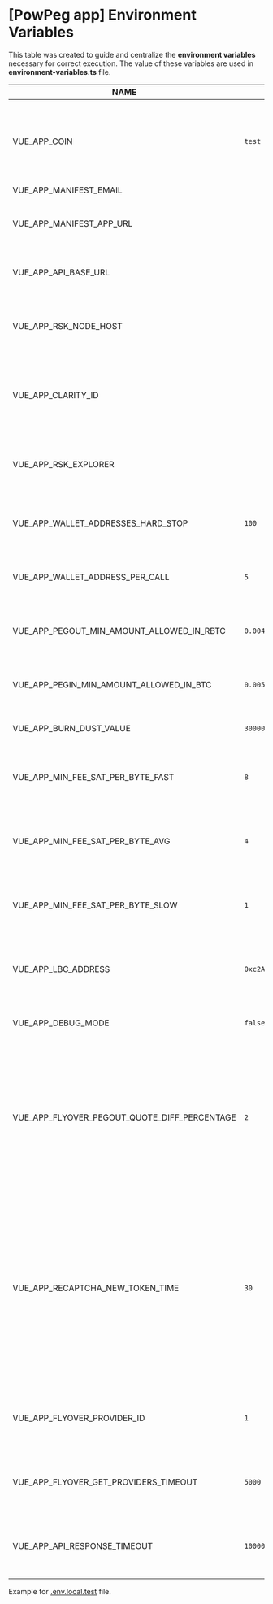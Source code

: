 # [PowPeg app] Environment Variables
This table was created to guide and centralize the **environment variables** necessary for correct execution.
The value of these variables are used in **environment-variables.ts** file.

|NAME                                         | DEV VALUE     | DETAILS                                                               |
|---------------------------------------------|---------------|-----------------------------------------------------------------------|
|VUE_APP_COIN                                 | `test / main` | The network that will be used for the bitcoin library. Accepted values are `test` or `main`         |
|VUE_APP_MANIFEST_EMAIL                       |         |                                                                             |
|VUE_APP_MANIFEST_APP_URL                     |         | Trezor connect Manifest is described [here](https://github.com/trezor/connect/blob/develop/docs/index.md) |
|VUE_APP_API_BASE_URL                         |         | URL of the API (2wp-api) which is the BackEnd                               |
|VUE_APP_RSK_NODE_HOST                        |         | RSK node URL to verify RSK data (e.g. POWpeg address                        | 
|VUE_APP_CLARITY_ID                           |         | A Clarity ID is uniquely generated identification for app usage metrics     |
|VUE_APP_RSK_EXPLORER                         |         | RSK EXPLORER URL used to verify the transaction status                      |
|VUE_APP_WALLET_ADDRESSES_HARD_STOP           | `100`   | Maximum number of addresses derived from wallet                             |
|VUE_APP_WALLET_ADDRESS_PER_CALL              | `5`     | Number of addresses obtained per derivation call                            |
|VUE_APP_PEGOUT_MIN_AMOUNT_ALLOWED_IN_RBTC    | `0.004` | Minimum allowed value for a PEGOUT transaction                              |
|VUE_APP_PEGIN_MIN_AMOUNT_ALLOWED_IN_BTC      | `0.005` | Minimum allowed value for a PEGIN transaction                               |
|VUE_APP_BURN_DUST_VALUE                      | `30000` | Max value to burn in the tx fee                                             |
|VUE_APP_MIN_FEE_SAT_PER_BYTE_FAST            | `8`     | Min fee rate (sats/byte) required to broadcast the transaction              |
|VUE_APP_MIN_FEE_SAT_PER_BYTE_AVG             | `4`     | Min fee rate (sats/byte) required to broadcast the transaction              |
|VUE_APP_MIN_FEE_SAT_PER_BYTE_SLOW            | `1`     | Min fee rate (sats/byte) required to broadcast the transaction              |
|VUE_APP_LBC_ADDRESS   | `0xc2A630c053D12D63d32b025082f6Ba268db18300` | Liquidity bridge contract address on the flyover protocol     |
|VUE_APP_DEBUG_MODE                           | `false` | enable developer messages for debuging                                      |
|VUE_APP_FLYOVER_PEGOUT_QUOTE_DIFF_PERCENTAGE | `2`  | Defines quote difference percentage to 2% so it requieres the user to review condition only for a difference bigger that this percentage |
|VUE_APP_RECAPTCHA_NEW_TOKEN_TIME             | `30`    |  Specifies the time (in seconds) to temporarily disable the flyover between new transactions. This accounts for the time required by Google reCAPTCHA to regenerate a challenge token |
|VUE_APP_FLYOVER_PROVIDER_ID                  | `1`     | Sets up the provider id to be use for flyover status search.                |
|VUE_APP_FLYOVER_GET_PROVIDERS_TIMEOUT        | `5000`  | Sets a timeout for calls made to get liquidity providers.                   |
|VUE_APP_API_RESPONSE_TIMEOUT                 | `10000` | Sets a timeout for calls made to API on search transaction.                 |

Example for [.env.local.test](https://github.com/rsksmart/2wp-app/blob/main/.env.local.test) file.
